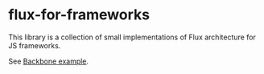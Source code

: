 # flux-for-frameworks

This library is a collection of small implementations of Flux architecture for JS frameworks.

See [Backbone example](src/flux.backbone.js).
